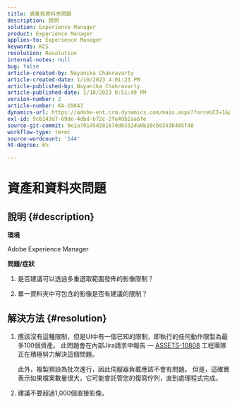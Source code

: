 ```yaml
---
title: 資產和資料夾問題
description: 說明
solution: Experience Manager
product: Experience Manager
applies-to: Experience Manager
keywords: KCS
resolution: Resolution
internal-notes: null
bug: false
article-created-by: Nayanika Chakravarty
article-created-date: 1/10/2023 4:01:23 PM
article-published-by: Nayanika Chakravarty
article-published-date: 1/10/2023 8:51:49 PM
version-number: 2
article-number: KA-19843
dynamics-url: https://adobe-ent.crm.dynamics.com/main.aspx?forceUCI=1&pagetype=entityrecord&etn=knowledgearticle&id=ea08d305-0091-ed11-aad1-6045bd0063aa
exl-id: 9c6143d7-69de-4dbd-b72c-2fe49b2aa6fe
source-git-commit: 9e1a79145d281670d0332da0b20cb9343b485f40
workflow-type: tm+mt
source-wordcount: '144'
ht-degree: 6%

---
```


# 資產和資料夾問題

## 說明 {#description}


<b>環境</b>

Adobe Experience Manager

<b>問題/症狀</b>

1. 是否建議可以透過多重選取範圍發佈的影像限制？

2. 單一資料夾中可包含的影像是否有建議的限制？


## 解決方法 {#resolution}


1. 應該沒有這種限制，但是UI中有一個已知的限制，即執行的任何動作限製為最多100個資產。 此問題會在內部Jira請求中報告 —  [ASSETS-10808](https://jira.corp.adobe.com/browse/ASSETS-10808) 工程團隊正在積極努力解決這個問題。



   此外，複製預設為批次進行，因此伺服器負載應該不會有問題。 但是，這確實表示如果檔案數量很大，它可能會託管您的復寫佇列，直到處理程式完成。


2. 建議不要超過1,000個直接影像。

